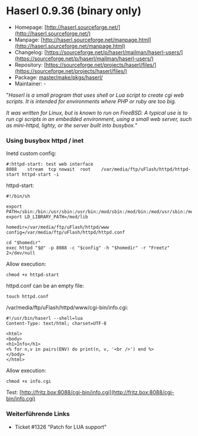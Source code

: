# Haserl 0.9.36 (binary only)
 - Homepage: [http://haserl.sourceforge.net/](http://haserl.sourceforge.net/)
 - Manpage: [http://haserl.sourceforge.net/manpage.html](http://haserl.sourceforge.net/manpage.html)
 - Changelog: [https://sourceforge.net/p/haserl/mailman/haserl-users/](https://sourceforge.net/p/haserl/mailman/haserl-users/)
 - Repository: [https://sourceforge.net/projects/haserl/files/](https://sourceforge.net/projects/haserl/files/)
 - Package: [master/make/pkgs/haserl/](https://github.com/Freetz-NG/freetz-ng/tree/master/make/pkgs/haserl/)
 - Maintainer: -

"*Haserl is a small program that uses shell or Lua script to create cgi
web scripts. It is intended for environments where PHP or ruby are too
big.*

*It was written for Linux, but is known to run on FreeBSD. A typical use
is to run cgi scripts in an embedded environment, using a small web
server, such as mini-httpd, lighty, or the server built into busybox.*"

### Using busybox httpd / inet

Inetd custom config:

```
#:httpd-start: test web interface
8088    stream  tcp nowait  root    /var/media/ftp/uFlash/httpd/httpd-start httpd-start -i
```

httpd-start:

```
#!/bin/sh

export PATH=/sbin:/bin:/usr/sbin:/usr/bin:/mod/sbin:/mod/bin:/mod/usr/sbin:/mod/usr/bin
export LD_LIBRARY_PATH=/mod/lib

homedir=/var/media/ftp/uFlash/httpd/www
config=/var/media/ftp/uFlash/httpd/httpd.conf

cd "$homedir"
exec httpd "$@" -p 8088 -c "$config" -h "$homedir" -r "Freetz" 2>/dev/null
```

Allow execution:

```
chmod +x httpd-start
```

httpd.conf can be an empty file:

```
touch httpd.conf
```

/var/media/ftp/uFlash/httpd/www/cgi-bin/info.cgi:

```
#!/usr/bin/haserl --shell=lua
Content-Type: text/html; charset=UTF-8

<html>
<body>
<h1>Info</h1>
<% for n,v in pairs(ENV) do print(n, v, '<br />') end %>
</body>
</html>
```

Allow execution:

```
chmod +x info.cgi
```

Test:
[http://fritz.box:8088/cgi-bin/info.cgi](http://fritz.box:8088/cgi-bin/info.cgi)

### Weiterführende Links

-   Ticket #1326 "Patch for LUA support"

